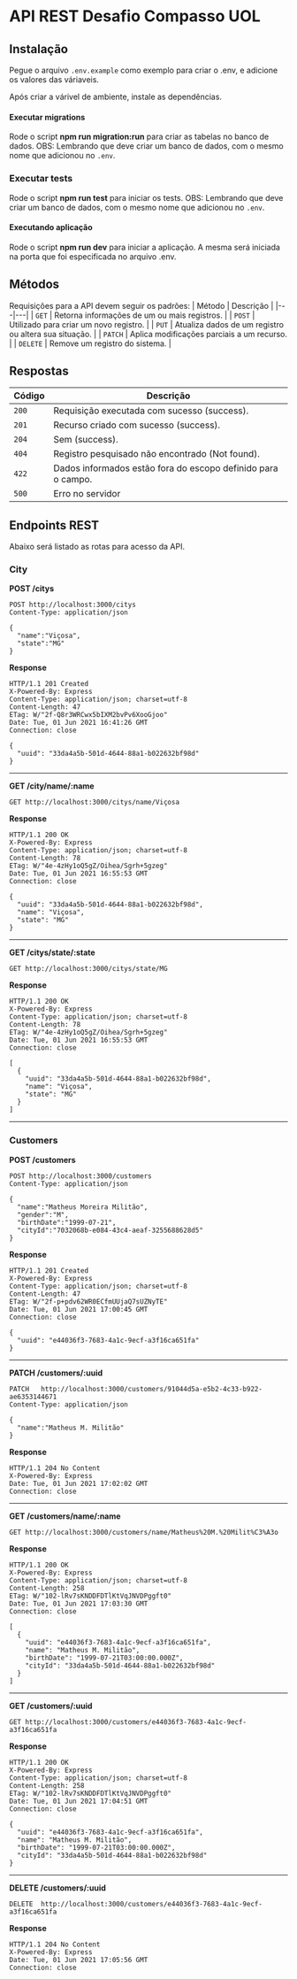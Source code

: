 # API REST Desafio Compasso UOL 

## Instalação
Pegue o arquivo `.env.example` como exemplo para criar o .env, e adicione os valores das váriaveis.

Após criar a várivel de ambiente, instale as dependências.

#### Executar migrations
Rode o script **npm run migration:run** para criar as tabelas no banco de dados.
OBS: Lembrando que deve criar um banco de dados, com o mesmo nome que adicionou no `.env`.


### Executar tests
Rode o script **npm run test** para iniciar os tests.
OBS: Lembrando que deve criar um banco de dados, com o mesmo nome que adicionou no `.env`.


#### Executando aplicação
Rode o script **npm run dev** para iniciar a aplicação. A mesma será iniciada na porta que foi especificada no arquivo .env.



## Métodos
Requisições para a API devem seguir os padrões:
| Método | Descrição |
|---|---|
| `GET` | Retorna informações de um ou mais registros. |
| `POST` | Utilizado para criar um novo registro. |
| `PUT` | Atualiza dados de um registro ou altera sua situação. |
| `PATCH` | Aplica modificações parciais a um recurso. |
| `DELETE` | Remove um registro do sistema. |


## Respostas
| Código | Descrição |
|---|---|
| `200` | Requisição executada com sucesso (success).|
| `201` | Recurso criado com sucesso (success).|
| `204` | Sem (success).|
| `404` | Registro pesquisado não encontrado (Not found).|
| `422` | Dados informados estão fora do escopo definido para o campo.|
| `500` | Erro no servidor|



## Endpoints REST
Abaixo será listado as rotas para acesso da API.

### City

  **POST /citys**

    POST http://localhost:3000/citys
    Content-Type: application/json

    {
      "name":"Viçosa",
      "state":"MG"
    }


  **Response**

    HTTP/1.1 201 Created
    X-Powered-By: Express
    Content-Type: application/json; charset=utf-8
    Content-Length: 47
    ETag: W/"2f-Q8r3WRCwx5bIXM2bvPv6XooGjoo"
    Date: Tue, 01 Jun 2021 16:41:26 GMT
    Connection: close

    {
      "uuid": "33da4a5b-501d-4644-88a1-b022632bf98d"
    }


--------------------------------------------------------------------------------
**GET /city/name/:name**

    GET http://localhost:3000/citys/name/Viçosa

  **Response**

    HTTP/1.1 200 OK
    X-Powered-By: Express
    Content-Type: application/json; charset=utf-8
    Content-Length: 78
    ETag: W/"4e-4zHy1oQ5gZ/Oihea/Sgrh+5gzeg"
    Date: Tue, 01 Jun 2021 16:55:53 GMT
    Connection: close

    {
      "uuid": "33da4a5b-501d-4644-88a1-b022632bf98d",
      "name": "Viçosa",
      "state": "MG"
    }
--------------------------------------------------------------------------------

**GET /citys/state/:state**

    GET http://localhost:3000/citys/state/MG

  **Response**

    HTTP/1.1 200 OK
    X-Powered-By: Express
    Content-Type: application/json; charset=utf-8
    Content-Length: 78
    ETag: W/"4e-4zHy1oQ5gZ/Oihea/Sgrh+5gzeg"
    Date: Tue, 01 Jun 2021 16:55:53 GMT
    Connection: close

    [
      {
        "uuid": "33da4a5b-501d-4644-88a1-b022632bf98d",
        "name": "Viçosa",
        "state": "MG"
      }
    ]



--------------------------------------------------------------------------------

### Customers

  **POST /customers**

    POST http://localhost:3000/customers
    Content-Type: application/json

    {
      "name":"Matheus Moreira Militão",
      "gender":"M",
      "birthDate":"1999-07-21",
      "cityId":"7032068b-e084-43c4-aeaf-3255688628d5"
    }


  **Response**

    HTTP/1.1 201 Created
    X-Powered-By: Express
    Content-Type: application/json; charset=utf-8
    Content-Length: 47
    ETag: W/"2f-p+pdv62WR0ECfmUUjaQ7sUZNyTE"
    Date: Tue, 01 Jun 2021 17:00:45 GMT
    Connection: close

    {
      "uuid": "e44036f3-7683-4a1c-9ecf-a3f16ca651fa"
    }


--------------------------------------------------------------------------------
**PATCH /customers/:uuid**

    PATCH   http://localhost:3000/customers/91044d5a-e5b2-4c33-b922-ae6353144671
    Content-Type: application/json

    {
      "name":"Matheus M. Militão"
    }


  **Response**

    HTTP/1.1 204 No Content
    X-Powered-By: Express
    Date: Tue, 01 Jun 2021 17:02:02 GMT
    Connection: close
--------------------------------------------------------------------------------

**GET /customers/name/:name**

    GET http://localhost:3000/customers/name/Matheus%20M.%20Milit%C3%A3o

  **Response**

    HTTP/1.1 200 OK
    X-Powered-By: Express
    Content-Type: application/json; charset=utf-8
    Content-Length: 258
    ETag: W/"102-lRv7sKNDDFDTlKtVqJNVDPggft0"
    Date: Tue, 01 Jun 2021 17:03:30 GMT
    Connection: close

    [
      {
        "uuid": "e44036f3-7683-4a1c-9ecf-a3f16ca651fa",
        "name": "Matheus M. Militão",
        "birthDate": "1999-07-21T03:00:00.000Z",
        "cityId": "33da4a5b-501d-4644-88a1-b022632bf98d"
      }
    ]
--------------------------------------------------------------------------------
**GET /customers/:uuid**

    GET http://localhost:3000/customers/e44036f3-7683-4a1c-9ecf-a3f16ca651fa

  **Response**

    HTTP/1.1 200 OK
    X-Powered-By: Express
    Content-Type: application/json; charset=utf-8
    Content-Length: 258
    ETag: W/"102-lRv7sKNDDFDTlKtVqJNVDPggft0"
    Date: Tue, 01 Jun 2021 17:04:51 GMT
    Connection: close

    {
      "uuid": "e44036f3-7683-4a1c-9ecf-a3f16ca651fa",
      "name": "Matheus M. Militão",
      "birthDate": "1999-07-21T03:00:00.000Z",
      "cityId": "33da4a5b-501d-4644-88a1-b022632bf98d"
    }
    
--------------------------------------------------------------------------------
**DELETE /customers/:uuid**

    DELETE  http://localhost:3000/customers/e44036f3-7683-4a1c-9ecf-a3f16ca651fa

  **Response**

    HTTP/1.1 204 No Content
    X-Powered-By: Express
    Date: Tue, 01 Jun 2021 17:05:56 GMT
    Connection: close
